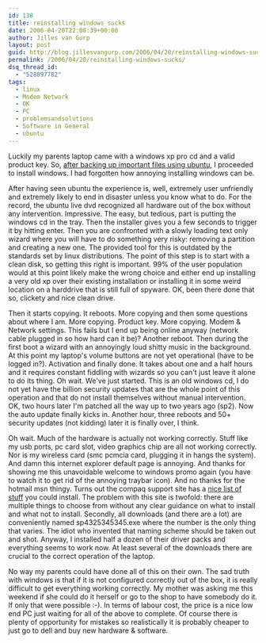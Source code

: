 ```yaml
---
id: 138
title: reinstalling windows sucks
date: 2006-04-20T22:08:39+00:00
author: Jilles van Gurp
layout: post
guid: http://blog.jillesvangurp.com/2006/04/20/reinstalling-windows-sucks/
permalink: /2006/04/20/reinstalling-windows-sucks/
dsq_thread_id:
  - "528897782"
tags:
  - linux
  - Modem Network
  - OK
  - PC
  - problemsandsolutions
  - Software in General
  - ubuntu
---
```

Luckily my parents laptop came with a windows xp pro cd and a valid product key. So, [after backing up important files using ubuntu](https://www.jillesvangurp.com/2006/04/18/spyware-sucks-but-ubuntu-doesnt/), I proceeded to install windows. I had forgotten how annoying installing windows can be.

After having seen ubuntu the experience is, well, extremely user unfriendly and extremely likely to end in disaster unless you know what to do. For the record, the ubuntu live dvd recognized all hardware out of the box without any intervention. Impressive.
The easy, but tedious, part is putting the windows cd in the tray. Then the installer gives you a few seconds to trigger it by hitting enter. Then you are confronted with a slowly loading text only wizard where you will have to do something very risky: removing a partition and creating a new one. The provided tool for this is outdated by the standards set by linux distributions. The point of this step is to start with a clean disk, so getting this right is important. 99% of the user population would at this point likely make the wrong choice and either end up installing a very old xp over their existing installation or installing it in some weird location on a harddrive that is still full of spyware. OK, been there done that so, clickety and nice clean drive.

Then it starts copying. It reboots. More copying and then some questions about where I am. More copying. Product key. More copying. Modem & Network settings. This fails but I end up being online anyway (network cable plugged in so how hard can it be)? Another reboot. Then during the first boot a wizard with an annoyingly loud  shitty music in the background. At this point my laptop's volume buttons are not yet operational (have to be logged in?). Activation and finally done. It takes about one and a half hours and it requires constant fiddling with wizards so you can't just leave it alone to do its thing.
Oh wait. We've just started. This is an old windows cd, I do not yet have the billion security updates that are the whole point of this operation and that do not install themselves without manual intervention. OK, two hours later I'm patched all the way up to two years ago (sp2). Now the auto update finally kicks in. Another hour, three reboots and 50+ security updates (not kidding) later it is finally over, I think.

Oh wait. Much of the hardware is actually not working correctly. Stuff like my usb ports, pc card slot, video graphics chip are all not working correctly. Nor is my wireless card (smc pcmcia card, plugging it in hangs the system). And damn this internet explorer default page is annoying. And thanks for showing me this unavoidable welcome to windows promo again (you have to watch it to get rid of the annoying traybar icon). And no thanks for the hotmail msn thingy.
Turns out the compaq support site has a [nice list of stuff](http://h18007.www1.hp.com/support/files/evonotebook/us/locate/64_5178.html?jumpid=reg_R1002_USEN) you could install. The problem with this site is twofold: there are multiple things to choose from without any clear guidance on what to install and what not to install. Secondly, all downloads (and there are a lot) are conveniently named sp4325345345.exe where the number is the only thing that varies. The idiot who invented that naming scheme should be taken out and shot. Anyway, I installed half a dozen of their driver packs and everything seems to work now. At least several of the downloads there are crucial to the correct operation of the laptop.

No way my parents could have done all of this on their own. The sad truth with windows is that if it is not configured correctly out of the box, it is really difficult to get everything working correctly. My mother was asking me this weekend if she could do it herself or go to the shop to have somebody do it. If only that were possible :-). In terms of labour cost, the price is a nice low end PC just waiting for all of the above to complete. Of course there is plenty of opportunity for mistakes so realistically it is probably cheaper to just go to dell and buy new hardware & software.